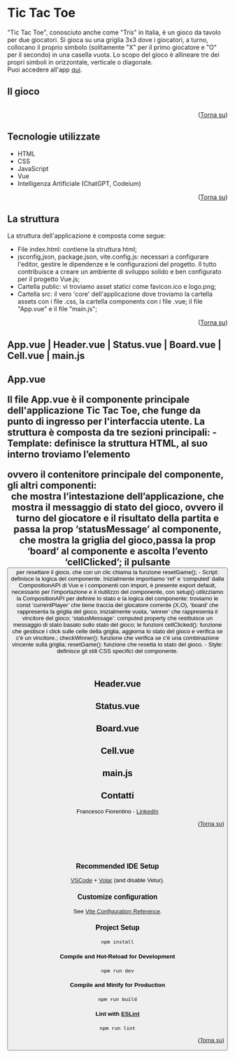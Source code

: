 <a name="readme-top"></a>

# <h1>Tic Tac Toe</h1>

<p>"Tic Tac Toe", conosciuto anche come "Tris" in Italia, è un gioco da tavolo per due giocatori. Si gioca su una griglia 3x3 dove i giocatori, a turno, collocano il proprio simbolo (solitamente "X" per il primo giocatore e "O" per il secondo) in una casella vuota. Lo scopo del gioco è allineare tre dei propri simboli in orizzontale, verticale o diagonale. <br>
Puoi accedere all'app <a href="https://tictactoe-francescofiorentino.netlify.app">qui</a>.</p>

## Il gioco

<a href="https://tictactoe-francescofiorentino.netlify.app"><img src=""></a>

<p align="right">(<a href="#readme-top">Torna su</a>)</p> 

## Tecnologie utilizzate
- HTML
- CSS
- JavaScript
- Vue
- Intelligenza Artificiale (ChatGPT, Codeium)

<p align="right">(<a href="#readme-top">Torna su</a>)</p> 

## La struttura
La struttura dell'applicazione è composta come segue: <br>
- File index.html: contiene la struttura html;
- jsconfig,json, package.json, vite.config.js: necessari a configurare l'editor, gestire le dipendenze e le configurazioni del progetto. Il tutto contribuisce a creare un ambiente di sviluppo solido e ben configurato per il progetto Vue.js;
- Cartella public: vi troviamo asset statici come favicon.ico e logo.png;
- Cartella src: il vero 'core' dell'applicazione dove troviamo la cartella assets con i file .css, la cartella components con i file .vue; il file "App.vue" e il file "main.js"; 

<p align="right">(<a href="#readme-top">Torna su</a>)</p>

## App.vue | Header.vue | Status.vue | Board.vue | Cell.vue | main.js
<h2> <strong>App.vue</strong>
<p>Il file App.vue è il componente principale dell'applicazione Tic Tac Toe, che funge da punto di ingresso per l'interfaccia utente.
La struttura è composta da tre sezioni principali:
- Template: definisce la struttura HTML, al suo interno troviamo l’elemento <div id=”app”> ovvero il contenitore principale del componente, gli altri componenti: <Header> che mostra l’intestazione dell’applicazione, <Status> che mostra il messaggio di stato del gioco, ovvero il turno del giocatore e il risultato della partita e passa la prop ‘statusMessage’ al componente, <Board> che mostra la griglia del gioco,passa la prop ‘board’ al componente e ascolta l’evento ‘cellClicked’;  il pulsante <button> per resettare il gioco, che con un clic chiama la funzione resetGame();
- Script: definisce la logica del componente. Inizialmente importiamo ‘ref’ e ‘computed’ dalla CompositionAPI di Vue e i componenti con import, è presente export default, necessario per l’importazione e il riutilizzo del componente, con setup() utilizziamo la CompositionAPI per definire lo stato e la logica del componente: troviamo le const ‘currentPlayer’ che tiene traccia del giocatore corrente (X,O), ‘board’ che rappresenta la griglia del gioco, inizialmente vuota, ‘winner’ che rappresenta il vincitore del gioco;  ‘statusMessage’: computed property che restituisce un messaggio di stato basato sullo stato del gioco; le funzioni cellClicked(): funzione che gestisce i click sulle celle della griglia, aggiorna lo stato del gioco e verifica se c'è un vincitore.; checkWinner(): funzione che verifica se c'è una combinazione vincente sulla griglia; resetGame(): funzione che resetta lo stato del gioco.
- Style: definisce gli stili CSS specifici del componente.</p> <br>

<h2> Header.vue</h2>
<p></p>

<h2>Status.vue</h2>
<p></p>

<h2>Board.vue</h2>
<p></p>

<h2>Cell.vue</h2>
<p></p>

<h2>main.js</h2>
<p></p>

## Contatti

Francesco Fiorentino - [LinkedIn](https://www.linkedin.com/in/francesco-fiorentino-8a854216a/)

<p align="right">(<a href="#readme-top">Torna su</a>)</p> 

<br>
<br>
<br>

### Recommended IDE Setup

[VSCode](https://code.visualstudio.com/) + [Volar](https://marketplace.visualstudio.com/items?itemName=Vue.volar) (and disable Vetur).

### Customize configuration

See [Vite Configuration Reference](https://vitejs.dev/config/).

### Project Setup

```sh
npm install
```

#### Compile and Hot-Reload for Development

```sh
npm run dev
```

#### Compile and Minify for Production

```sh
npm run build
```

#### Lint with [ESLint](https://eslint.org/)

```sh
npm run lint
```
<p align="right">(<a href="#readme-top">Torna su</a>)</p> 